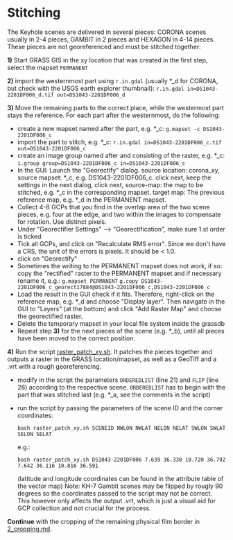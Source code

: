 # Stitching
The Keyhole scenes are delivered in several pieces: CORONA scenes usually in 2-4 pieces, GAMBIT in 2 pieces and HEXAGON in 4-14 pieces. These pieces are not georeferenced and must be stitched together:

**1)** Start GRASS GIS in the xy location that was created in the first step, select the mapset `PERMANENT`

**2)** import the westernmost part using `r.in.gdal` (usually *_d for CORONA, but check with the USGS earth explorer thumbnail):
   `r.in.gdal in=DS1043-2201DF006_d.tif out=DS1043-2201DF006_d`

**3)** Move the remaining parts to the correct place, while the westermost part stays the reference. For each part after the westernmost, do the following:

 * create a new mapset named after the part, e.g. *_c:
    `g.mapset -c DS1043-2201DF006_c`
 * import the part to stitch, e.g. *_c:
     `r.in.gdal in=DS1043-2201DF006_c.tif out=DS1043-2201DF006_c`
 * create an image group named after and consisting of the raster, e.g. *_c:
     `i.group group=DS1043-2201DF006_c in=DS1043-2201DF006_c`
 * In the GUI: Launch the "Georectify" dialog. source location: corona_xy,
     source mapset: *_c, e.g. DS1043-2201DF006_c. click next, keep the settings
     in the next dialog, click next, source-map: the map to be stitched, e.g. *_c in
     the corresponding mapset. target map: The previous reference map, e.g. *_d in the
     PERMANENT mapset.
 * Collect 4-8 GCPs that you find in the overlap area of the two scene pieces, e.g. four at the edge, and two within the images to compensate for rotation. Use distinct pixels.
 * Under "Georectifier Settings" --> "Georectification", make sure 1.st order is ticked
 * Tick all GCPs, and click on "Recalculate RMS error". Since we don't have a CRS,
     the unit of the errors is pixels. It should be < 1.0.
 * click on "Georectify"
 * Sometimes the writing to the PERMANENT mapset does not work, if so: copy the "rectified"
     raster to the PERMANENT mapset and if necessary rename it, e.g.:
     `g.mapset PERMANENT`
     `g.copy DS1043-2201DF006_c_georect17884@DS1043-2201DF006_c,DS1043-2201DF006_c`
 * Load the result in the GUI check if it fits. Therefore, right-click on the reference map, e.g. *_d and choose "Display layer". Then navigate in the GUI to "Layers" (at the bottom) and click "Add Raster Map" and choose the georectified raster.
 * Delete the temporary mapset in your local file system inside the grassdb
 * Repeat step **3)** for the next pieces of the scene (e.g. *_b), until all pieces have been moved to the correct position.

**4)** Run the script [raster_patch_xy.sh](../scripts/raster_patch_xy.sh). It patches the pieces together and outputs a raster in the GRASS location/mapset, as well as a GeoTiff and a .vrt with a rough georeferencing.
* modify in the script the parameters `ORDEREDLIST` (line 21) and `FLIP` (line 28) according to the respective scene. `ORDEREDLIST` has to begin with the part that was stitched last (e.g. *_a, see the comments in the script)
* run the script by passing the parameters of the scene ID and the corner coordinates:

   `bash raster_patch_xy.sh SCENEID NWLON NWLAT NELON NELAT SWLON SWLAT SELON SELAT`

   e.g.:

   `bash raster_patch_xy.sh DS1043-2201DF006 7.639 36.330 10.720 36.792 7.642 36.116 10.816 36.591`

   (latitude and longitude coordinates can be found in the attribute table of the vector map)
   Note: KH-7 Gambit scenes may be flipped by rougly 90 degrees so the coordinates passed to the script may not be correct. This however only affects the output .vrt, which is just a visual aid for GCP collection and not crucial for the process.

**Continue** with the cropping of the remaining physical film border in [2_cropping.md](2_cropping.md).
